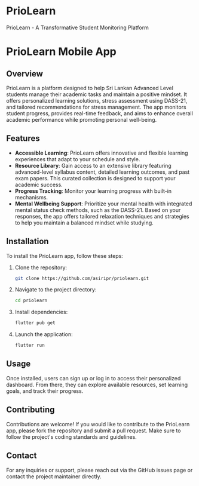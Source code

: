# PrioLearn 

PrioLearn - A Transformative Student Monitoring Platform

# PrioLearn Mobile App

## Overview

PrioLearn is a platform designed to help Sri Lankan Advanced Level students manage their academic tasks and maintain a positive mindset. It offers personalized learning solutions, stress assessment using DASS-21, and tailored recommendations for stress management. The app monitors student progress, provides real-time feedback, and aims to enhance overall academic performance while promoting personal well-being.

## Features
- **Accessible Learning**: PrioLearn offers innovative and flexible learning experiences that adapt to your schedule and style.
- **Resource Library**: Gain access to an extensive library featuring advanced-level syllabus content, detailed learning outcomes, and past exam papers. This curated collection is designed to support your academic success.
- **Progress Tracking**: Monitor your learning progress with built-in mechanisms.
- **Mental Wellbeing Support**: Prioritize your mental health with integrated mental status check methods, such as the DASS-21. Based on your responses, the app offers tailored relaxation techniques and strategies to help you maintain a balanced mindset while studying.

## Installation
To install the PrioLearn app, follow these steps:
1. Clone the repository:
   ```bash
   git clone https://github.com/asiripr/priolearn.git
   ```
2. Navigate to the project directory:
   ```bash
   cd priolearn
   ```
3. Install dependencies:
   ```bash
   flutter pub get
   ```
4. Launch the application:
   ```bash
   flutter run
   ```

## Usage
Once installed, users can sign up or log in to access their personalized dashboard. From there, they can explore available resources, set learning goals, and track their progress.

## Contributing
Contributions are welcome! If you would like to contribute to the PrioLearn app, please fork the repository and submit a pull request. Make sure to follow the project's coding standards and guidelines.

## Contact
For any inquiries or support, please reach out via the GitHub issues page or contact the project maintainer directly.


